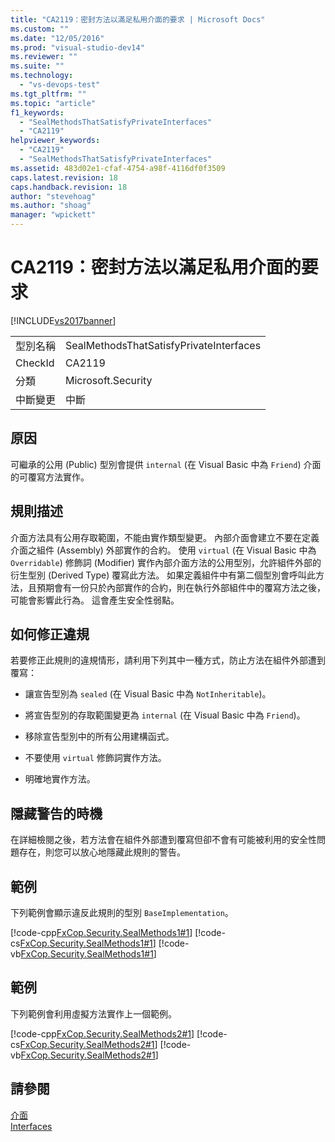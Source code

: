 ```yaml
---
title: "CA2119：密封方法以滿足私用介面的要求 | Microsoft Docs"
ms.custom: ""
ms.date: "12/05/2016"
ms.prod: "visual-studio-dev14"
ms.reviewer: ""
ms.suite: ""
ms.technology: 
  - "vs-devops-test"
ms.tgt_pltfrm: ""
ms.topic: "article"
f1_keywords: 
  - "SealMethodsThatSatisfyPrivateInterfaces"
  - "CA2119"
helpviewer_keywords: 
  - "CA2119"
  - "SealMethodsThatSatisfyPrivateInterfaces"
ms.assetid: 483d02e1-cfaf-4754-a98f-4116df0f3509
caps.latest.revision: 18
caps.handback.revision: 18
author: "stevehoag"
ms.author: "shoag"
manager: "wpickett"
---
```

# CA2119：密封方法以滿足私用介面的要求
[!INCLUDE[vs2017banner](../code-quality/includes/vs2017banner.md)]

|||  
|-|-|  
|型別名稱|SealMethodsThatSatisfyPrivateInterfaces|  
|CheckId|CA2119|  
|分類|Microsoft.Security|  
|中斷變更|中斷|  
  
## 原因  
 可繼承的公用 \(Public\) 型別會提供 `internal` \(在 Visual Basic 中為 `Friend`\) 介面的可覆寫方法實作。  
  
## 規則描述  
 介面方法具有公用存取範圍，不能由實作類型變更。  內部介面會建立不要在定義介面之組件 \(Assembly\) 外部實作的合約。  使用 `virtual` \(在 Visual Basic 中為 `Overridable`\) 修飾詞 \(Modifier\) 實作內部介面方法的公用型別，允許組件外部的衍生型別 \(Derived Type\) 覆寫此方法。  如果定義組件中有第二個型別會呼叫此方法，且預期會有一份只於內部實作的合約，則在執行外部組件中的覆寫方法之後，可能會影響此行為。  這會產生安全性弱點。  
  
## 如何修正違規  
 若要修正此規則的違規情形，請利用下列其中一種方式，防止方法在組件外部遭到覆寫：  
  
-   讓宣告型別為 `sealed` \(在 Visual Basic 中為 `NotInheritable`\)。  
  
-   將宣告型別的存取範圍變更為 `internal` \(在 Visual Basic 中為 `Friend`\)。  
  
-   移除宣告型別中的所有公用建構函式。  
  
-   不要使用 `virtual` 修飾詞實作方法。  
  
-   明確地實作方法。  
  
## 隱藏警告的時機  
 在詳細檢閱之後，若方法會在組件外部遭到覆寫但卻不會有可能被利用的安全性問題存在，則您可以放心地隱藏此規則的警告。  
  
## 範例  
 下列範例會顯示違反此規則的型別 `BaseImplementation`。  
  
 [!code-cpp[FxCop.Security.SealMethods1#1](../code-quality/codesnippet/CPP/ca2119-seal-methods-that-satisfy-private-interfaces_1.cpp)]
 [!code-cs[FxCop.Security.SealMethods1#1](../code-quality/codesnippet/CSharp/ca2119-seal-methods-that-satisfy-private-interfaces_1.cs)]
 [!code-vb[FxCop.Security.SealMethods1#1](../code-quality/codesnippet/VisualBasic/ca2119-seal-methods-that-satisfy-private-interfaces_1.vb)]  
  
## 範例  
 下列範例會利用虛擬方法實作上一個範例。  
  
 [!code-cpp[FxCop.Security.SealMethods2#1](../code-quality/codesnippet/CPP/ca2119-seal-methods-that-satisfy-private-interfaces_2.cpp)]
 [!code-cs[FxCop.Security.SealMethods2#1](../code-quality/codesnippet/CSharp/ca2119-seal-methods-that-satisfy-private-interfaces_2.cs)]
 [!code-vb[FxCop.Security.SealMethods2#1](../code-quality/codesnippet/VisualBasic/ca2119-seal-methods-that-satisfy-private-interfaces_2.vb)]  
  
## 請參閱  
 [介面](/dotnet/csharp/programming-guide/interfaces/index)   
 [Interfaces](/dotnet/visual-basic/programming-guide/language-features/interfaces/index)